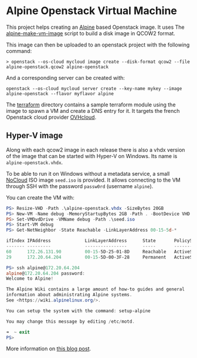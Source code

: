 # Alpine Openstack Virtual Machine

This project helps creating an [Alpine] based Openstack image.
It uses The [alpine-make-vm-image] script to build a disk image in QCOW2 format.

This image can then be uploaded to an openstack project with the following
command:

```console
> openstack --os-cloud mycloud image create --disk-format qcow2 --file alpine-openstack.qcow2 alpine-openstack
```

And a corresponding server can be created with:

```console
openstack --os-cloud mycloud server create --key-name mykey --image alpine-openstack --flavor myflavor alpine
```

The [terraform](./terraform) directory contains a sample terraform module using
the image to spawn a VM and create a DNS entry for it. It targets the french
Openstack cloud provider [OVHcloud].

## Hyper-V image

Along with each qcow2 image in each release there is also a vhdx version of the
image that can be started with Hyper-V on Windows. Its name is
`alpine-openstack.vhdx`.

To be able to run it on Windows without a metadata service, a small
[NoCloud](https://cloudinit.readthedocs.io/en/18.4/topics/datasources/nocloud.html) ISO
image `seed.iso` is provided. It allows connecting to the VM through SSH with
the password `passw0rd` (username `alpine`).

You can create the VM with:

```powershell
PS> Resize-VHD -Path .\alpine-openstack.vhdx -SizeBytes 20GB
PS> New-VM -Name debug -MemoryStartupBytes 2GB -Path . -BootDevice VHD -VHDPath .\alpine-openstack.vhdx -SwitchName "Default Switch" -Generation 1
PS> Set-VMDvdDrive -VMName debug -Path .\seed.iso
PS> Start-VM debug
PS> Get-NetNeighbor -State Reachable -LinkLayerAddress 00-15-5d-*

ifIndex IPAddress             LinkLayerAddress      State       PolicyStore
------- ---------             ----------------      -----       -----------
60      172.26.131.90         00-15-5D-25-01-8D     Reachable   ActiveStore
29      172.20.64.204         00-15-5D-00-3F-28     Permanent   ActiveStore

PS> ssh alpine@172.20.64.204
alpine@172.20.64.204 password:
Welcome to Alpine!

The Alpine Wiki contains a large amount of how-to guides and general
information about administrating Alpine systems.
See <https://wiki.alpinelinux.org/>.

You can setup the system with the command: setup-alpine

You may change this message by editing /etc/motd.

➜  ~ exit
PS>
```

More information on [this blog post](https://mrtn.me/posts/2023/01/13/debugging-a-failing-openstack-image/).

<!-- MARKDOWN LINKS & IMAGES -->

[alpine]: https://alpinelinux.org/
[alpine-make-vm-image]: https://github.com/alpinelinux/alpine-make-vm-image
[ovhcloud]: https://www.ovhcloud.com/fr/
